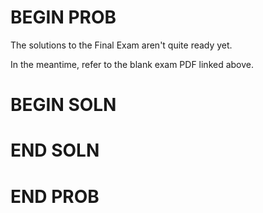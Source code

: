# BEGIN PROB

The solutions to the Final Exam aren't quite ready yet.

In the meantime, refer to the blank exam PDF linked above.

# BEGIN SOLN

# END SOLN

# END PROB
